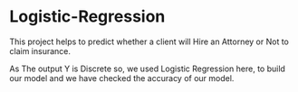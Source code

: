 # Logistic-Regression
This project helps to predict whether a client will Hire an Attorney or Not to claim insurance.

As The output Y is Discrete so, we used Logistic Regression here, to build our model and we have checked the accuracy of our model.
